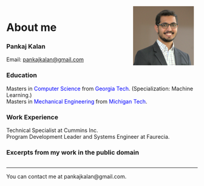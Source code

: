 <img style="float: right; margin-right: 10px;" src="https://github.com/pkalan-gatech/pkalan-gatech.github.io/blob/main/myfirstbook/dp.png?raw=true" width="160">

# About me

### Pankaj Kalan
Email: pankajkalan@gmail.com


### Education
Masters in <font color="#0000FF">Computer Science</font> from <font color="#0000FF">Georgia Tech</font>. (Specialization: Machine Learning.)\
Masters in <font color="#0000FF">Mechanical Engineering</font> from <font color="#0000FF">Michigan Tech</font>.

### Work Experience
Technical Specialist at Cummins Inc.\
Program Development Leader and Systems Engineer at Faurecia.

### Excerpts from my work in the public domain
```{tableofcontents}
```
<hr>
You can contact me at pankajkalan@gmail.com.

<!--
Copy paste this in terminal for quick website update:
poetry run jupyter-book build myfirstbook &&  git add -A && git commit -m "publish" && git push && poetry run ghp-import -n -p -f myfirstbook/_build/html

Reference: https://medium.com/@dr.junghoonson/simplest-way-to-publish-your-jupyter-notebooks-on-the-open-web-using-jupyter-book-and-github-pages-eea144031d6f
-->